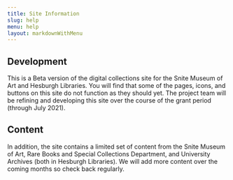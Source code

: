 ```yaml
---
title: Site Information
slug: help
menu: help
layout: markdownWithMenu
---
```


## Development
This is a Beta version of the digital collections site for the Snite Museum of Art and Hesburgh Libraries. You will find that some of the pages, icons, and buttons on this site do not function as they should yet. The project team will be refining and developing this site over the course of the grant period (through July 2021).

## Content
In addition, the site contains a limited set of content from the Snite Museum of Art, Rare Books and Special Collections Department, and University Archives (both in Hesburgh Libraries). We will add more content over the coming months so check back regularly.
